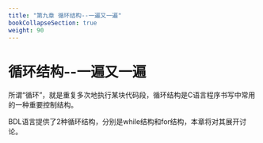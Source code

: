 ```yaml
---
title: "第九章 循环结构--一遍又一遍"
bookCollapseSection: true
weight: 90
---
```

# 循环结构--一遍又一遍

所谓“循环”，就是重复多次地执行某块代码段，循环结构是C语言程序书写中常用的一种重要控制结构。

BDL语言提供了2种循环结构，分别是while结构和for结构，本章将对其展开讨论。

